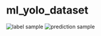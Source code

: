 # ml_yolo_dataset
 
![label sample](https://github.com/R-N/ml_yolo_dataset/assets/1442761/3a2ae418-3c9d-4d91-9c37-870a64e8c090)
![prediction sample](https://github.com/R-N/ml_yolo_dataset/assets/1442761/626972d3-3e90-45fe-9a0b-9b139bc6729f)

